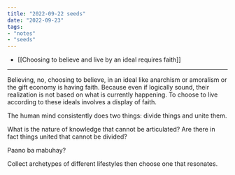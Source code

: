 ```yaml
---
title: "2022-09-22 seeds"
date: "2022-09-23"
tags:
- "notes"
- "seeds"
---
```


- [[Choosing to believe and live by an ideal requires faith]]

---

Believing, no, choosing to believe, in an ideal like anarchism or amoralism or the gift economy is having faith. Because even if logically sound, their realization is not based on what is currently happening. To choose to live according to these ideals involves a display of faith.

The human mind consistently does two things: divide things and unite them.

What is the nature of knowledge that cannot be articulated? Are there in fact things united that cannot be divided?

Paano ba mabuhay?

Collect archetypes of different lifestyles then choose one that resonates.